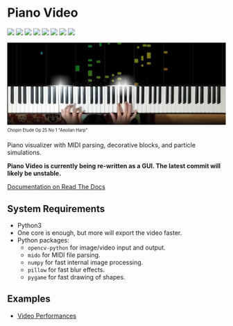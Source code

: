 # Piano Video

![](https://shields.io/github/license/huangpatrick16777216/piano_video)
![](https://shields.io/github/issues/huangpatrick16777216/piano_video)
![](https://shields.io/github/issues-pr/huangpatrick16777216/piano_video)
![](https://github.com/huangpatrick16777216/piano_video/workflows/Tests/badge.svg)
![](https://shields.io/github/repo-size/huangpatrick16777216/piano_video)
![](https://shields.io/github/commit-activity/m/huangpatrick16777216/piano_video)
![](https://readthedocs.org/projects/piano-video/badge/?version=latest)
![](https://img.shields.io/tokei/lines/github/huangpatrick16777216/piano_video)

[![preview](https://github.com/HuangPatrick16777216/piano_video/blob/main/images/aeolian_harp.jpg)](https://www.youtube.com/watch?v=GzIjygdvgAA)
<sub><sup>Chopin Etude Op 25 No 1 "Aeolian Harp"</sup></sub>

Piano visualizer with MIDI parsing, decorative blocks, and particle simulations.

**Piano Video is currently being re-written as a GUI. The latest commit will likely be unstable.**

[Documentation on Read The Docs](https://piano-video.readthedocs.io/en/latest/)

## System Requirements

* Python3
* One core is enough, but more will export the video faster.
* Python packages:
    * `opencv-python` for image/video input and output.
    * `mido` for MIDI file parsing.
    * `numpy` for fast internal image processing.
    * `pillow` for fast blur effects.
    * `pygame` for fast drawing of shapes.

## Examples

* [Video Performances](https://www.youtube.com/channel/UCTGITVy1ROMaA3QVQ3SON-w)

[docs]: https://github.com/HuangPatrick16777216/piano_video/wiki
